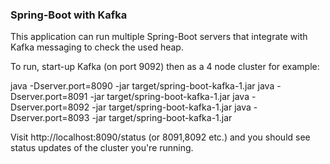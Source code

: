 <h3>Spring-Boot with Kafka</h3>

This application can run multiple Spring-Boot servers that integrate with Kafka messaging to check the used heap.

To run, start-up Kafka (on port 9092) then as a 4 node cluster for example:

java -Dserver.port=8090 -jar target/spring-boot-kafka-1.jar
java -Dserver.port=8091 -jar target/spring-boot-kafka-1.jar
java -Dserver.port=8092 -jar target/spring-boot-kafka-1.jar
java -Dserver.port=8093 -jar target/spring-boot-kafka-1.jar

Visit http://localhost:8090/status (or 8091,8092 etc.) and you should see status updates of the cluster you're running.
